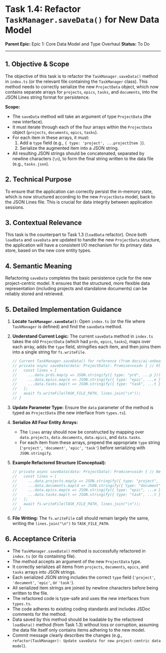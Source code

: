 # Task 1.4: Refactor `TaskManager.saveData()` for New Data Model

**Parent Epic:** Epic 1: Core Data Model and Type Overhaul
**Status:** To Do

---

## 1. Objective & Scope

The objective of this task is to refactor the `TaskManager.saveData()` method in `index.ts` (or the relevant file containing the `TaskManager` class). This method needs to correctly serialize the new `ProjectData` object, which now contains separate arrays for `projects`, `epics`, `tasks`, and `documents`, into the JSON Lines string format for persistence.

**Scope:**

- The `saveData` method will take an argument of type `ProjectData` (the new interface).
- It must iterate through each of the four arrays within the `ProjectData` object (`projects`, `documents`, `epics`, `tasks`).
- For each item in these arrays, it must:
  1.  Add a `type` field (e.g., `{ type: 'project', ...projectItem }`).
  2.  Serialize the augmented item into a JSON string.
- All resulting JSON strings should be concatenated, separated by newline characters (`\n`), to form the final string written to the data file (e.g., `tasks.json`).

## 2. Technical Purpose

To ensure that the application can correctly persist the in-memory state, which is now structured according to the new `ProjectData` model, back to the JSON Lines file. This is crucial for data integrity between application sessions.

## 3. Contextual Relevance

This task is the counterpart to Task 1.3 (`loadData` refactor). Once both `loadData` and `saveData` are updated to handle the new `ProjectData` structure, the application will have a consistent I/O mechanism for its primary data store, based on the new core entity types.

## 4. Semantic Meaning

Refactoring `saveData` completes the basic persistence cycle for the new project-centric model. It ensures that the structured, more flexible data representation (including projects and standalone documents) can be reliably stored and retrieved.

## 5. Detailed Implementation Guidance

1.  **Locate `TaskManager.saveData()`:** Open `index.ts` (or the file where `TaskManager` is defined) and find the `saveData` method.

2.  **Understand Current Logic:** The current `saveData` method in `index.ts` takes the old `ProjectData` (which had `prds`, `epics`, `tasks`), maps over each array, adds the `type` field, stringifies each item, and then joins them into a single string for `fs.writeFile`.

    ```typescript
    // Current TaskManager.saveData() for reference (from docs/ai-onboarding.xml -> index.ts)
    // private async saveData(data: ProjectData): Promise<void> { // Old ProjectData type
    //   const lines = [
    //     ...data.prds.map(p => JSON.stringify({ type: "prd", ...p })),
    //     ...data.epics.map(e => JSON.stringify({ type: "epic", ...e })),
    //     ...data.tasks.map(t => JSON.stringify({ type: "task", ...t })),
    //   ];
    //   await fs.writeFile(TASK_FILE_PATH, lines.join("\n"));
    // }
    ```

3.  **Update Parameter Type:** Ensure the `data` parameter of the method is typed as `ProjectData` (the new interface from `types.ts`).

4.  **Serialize All Four Entity Arrays:**

    - The `lines` array should now be constructed by mapping over `data.projects`, `data.documents`, `data.epics`, and `data.tasks`.
    - For each item from these arrays, prepend the appropriate `type` string (`'project'`, `'document'`, `'epic'`, `'task'`) before serializing with `JSON.stringify`.

5.  **Example Refactored Structure (Conceptual):**

    ```typescript
    // private async saveData(data: ProjectData): Promise<void> { // New ProjectData type
    //   const lines = [
    //     ...data.projects.map(p => JSON.stringify({ type: "project", ...p })),
    //     ...data.documents.map(d => JSON.stringify({ type: "document", ...d })),
    //     ...data.epics.map(e => JSON.stringify({ type: "epic", ...e })),
    //     ...data.tasks.map(t => JSON.stringify({ type: "task", ...t })),
    //   ];
    //   await fs.writeFile(TASK_FILE_PATH, lines.join("\n"));
    // }
    ```

6.  **File Writing:** The `fs.writeFile` call should remain largely the same, writing the `lines.join("\n")` to `TASK_FILE_PATH`.

## 6. Acceptance Criteria

- The `TaskManager.saveData()` method is successfully refactored in `index.ts` (or its containing file).
- The method accepts an argument of the new `ProjectData` type.
- It correctly serializes all items from `projects`, `documents`, `epics`, and `tasks` arrays into JSON strings.
- Each serialized JSON string includes the correct `type` field (`'project'`, `'document'`, `'epic'`, or `'task'`).
- All serialized item strings are joined by newline characters before being written to the file.
- The refactored code is type-safe and uses the new interfaces from `types.ts`.
- The code adheres to existing coding standards and includes JSDoc comments for the method.
- Data saved by this method should be loadable by the refactored `loadData()` method (from Task 1.3) without loss or corruption, assuming the data file itself only contains items adhering to the new model.
- Commit message clearly describes the changes (e.g., `refactor(TaskManager): Update saveData for new project-centric data model`).
